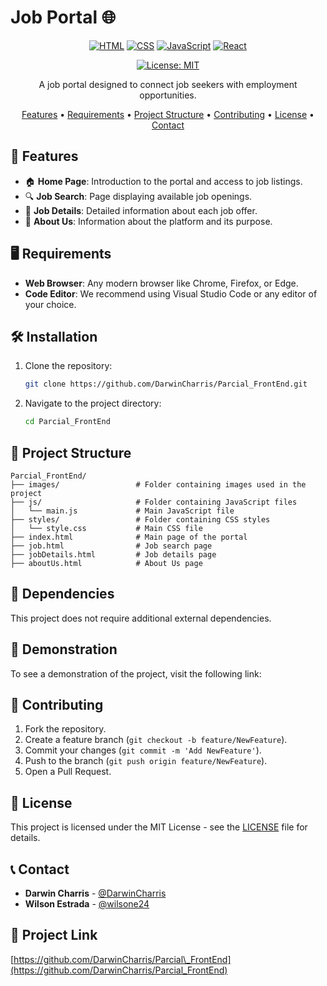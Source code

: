 # Job Portal 🌐

<div align="center">

[![HTML](https://img.shields.io/badge/HTML-%23E34F26.svg?style=for-the-badge&logo=html5&logoColor=white)](https://developer.mozilla.org/en-US/docs/Web/HTML)
[![CSS](https://img.shields.io/badge/CSS-%231572B6.svg?style=for-the-badge&logo=css3&logoColor=white)](https://developer.mozilla.org/en-US/docs/Web/CSS)
[![JavaScript](https://img.shields.io/badge/JavaScript-%23F7DF1E.svg?style=for-the-badge&logo=javascript&logoColor=black)](https://developer.mozilla.org/en-US/docs/Web/JavaScript)
[![React](https://img.shields.io/badge/React-%2361DAFB.svg?style=for-the-badge&logo=react&logoColor=black)](https://react.dev/)

[![License: MIT](https://img.shields.io/badge/License-MIT-yellow.svg?style=for-the-badge)](https://opensource.org/licenses/MIT)

&#x20;&#x20;



A job portal designed to connect job seekers with employment opportunities.

[Features](#-features) • [Requirements](#-requirements) • [Project Structure](#-project-structure) • [Contributing](#-contributing) • [License](#-license) • [Contact](#-contact)

</div>


## 🚀 Features

- 🏠 **Home Page**: Introduction to the portal and access to job listings.
- 🔍 **Job Search**: Page displaying available job openings.
- 📝 **Job Details**: Detailed information about each job offer.
- 📌 **About Us**: Information about the platform and its purpose.

## 🖥 Requirements

- **Web Browser**: Any modern browser like Chrome, Firefox, or Edge.
- **Code Editor**: We recommend using Visual Studio Code or any editor of your choice.

## 🛠 Installation

1. Clone the repository:

   ```bash
   git clone https://github.com/DarwinCharris/Parcial_FrontEnd.git
   ```

2. Navigate to the project directory:

   ```bash
   cd Parcial_FrontEnd
   ```

## 📁 Project Structure

```
Parcial_FrontEnd/
├── images/                 # Folder containing images used in the project
├── js/                     # Folder containing JavaScript files
│   └── main.js             # Main JavaScript file
├── styles/                 # Folder containing CSS styles
│   └── style.css           # Main CSS file
├── index.html              # Main page of the portal
├── job.html                # Job search page
├── jobDetails.html         # Job details page
├── aboutUs.html            # About Us page
```

## 🔧 Dependencies

This project does not require additional external dependencies.

## 🎥 Demonstration

To see a demonstration of the project, visit the following link:

## 🤝 Contributing

1. Fork the repository.
2. Create a feature branch (`git checkout -b feature/NewFeature`).
3. Commit your changes (`git commit -m 'Add NewFeature'`).
4. Push to the branch (`git push origin feature/NewFeature`).
5. Open a Pull Request.

## 📄 License

This project is licensed under the MIT License - see the [LICENSE](LICENSE) file for details.

## 📞 Contact

- **Darwin Charris** - [@DarwinCharris](https://github.com/DarwinCharris)
- **Wilson Estrada** - [@wilsone24](https://github.com/wilsone24)

## 🔗 Project Link

[https://github.com/DarwinCharris/Parcial\_FrontEnd](https://github.com/DarwinCharris/Parcial_FrontEnd)

